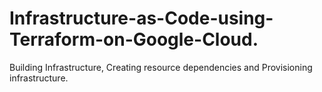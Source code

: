 # Infrastructure-as-Code-using-Terraform-on-Google-Cloud.
Building Infrastructure, Creating resource dependencies and Provisioning infrastructure.
